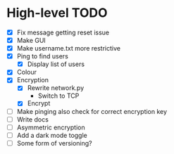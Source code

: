 # High-level TODO
- [x] Fix message getting reset issue
- [x] Make GUI
- [x] Make username.txt more restrictive
- [x] Ping to find users
  - [x] Display list of users
- [x] Colour
- [x] Encryption
  - [x] Rewrite network.py
    - Switch to TCP
  - [x] Encrypt
- [ ] Make pinging also check for correct encryption key
- [ ] Write docs
- [ ] Asymmetric encryption
- [ ] Add a dark mode toggle
- [ ] Some form of versioning?